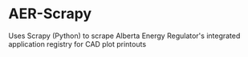 # AER-Scrapy
Uses Scrapy (Python) to scrape Alberta Energy Regulator's integrated application registry for CAD plot printouts
